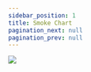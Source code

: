 ```yaml
---
sidebar_position: 1
title: Smoke Chart
pagination_next: null
pagination_prev: null
---
```


![](/img/smoke-chart.png)